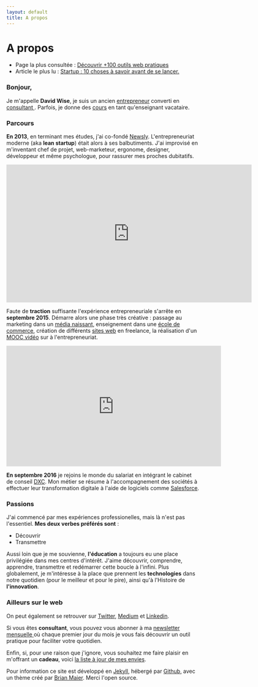 ```yaml
---
layout: default
title: A propos
---
```


<div class="post">
	<h1 class="pageTitle">A propos</h1>

<ul>
      <li> Page la plus consultée : <a href="/outils">Découvrir +100 outils web pratiques</a></li>
      <li> Article le plus lu : <a href="https://medium.com/@dawise_/my-10-favorite-quotes-yet-3f8a4122336b"> Startup : 10 choses à savoir avant de se lancer.</a></li>
  </ul>

  <h3> Bonjour, </h3>
  <p> Je m'appelle <b>David Wise</b>, je suis un ancien <a href="/startups">entrepreneur</a> converti en <a href="https://www.dxc.technology/">consultant </a>. Parfois, je donne des <a href="/cours">cours</a> en tant qu'enseignant vacataire.</p> 

  <h3> Parcours</h3>
  <p> <b>En 2013</b>, en terminant mes études, j'ai co-fondé <a href="https://fr.petitsfrenchies.com/newsly-application-web-favoris-interview/">Newsly</a>. L'entrepreneuriat moderne (aka <b>lean startup</b>) était alors à ses balbutiments. J'ai improvisé en m'inventant chef de projet, web-marketeur, ergonome, designer, développeur et même psychologue, pour rassurer mes proches dubitatifs.</p> 

  <p><iframe src="https://player.vimeo.com/video/89918281" width="640" height="360" frameborder="0" webkitallowfullscreen mozallowfullscreen allowfullscreen></iframe></p>

  <p> Faute de <b>traction</b> suffisante l'expérience entrepreneuriale s'arrête en <b>septembre 2015</b>. Démarre alors une phase très créative : passage au marketing dans un <a href="https://www.brief.me/"> média naissant</a>, enseignement dans une <a href="http://www.emlv.fr/"> école de commerce</a>, création de différents <a href="/Portfolio">sites web</a> en freelance, la réalisation d'un <a href="https://www.udemy.com/startuptour/?couponCode=DAVIDWISE.FR">MOOC vidéo</a> sur à l'entrepreneuriat.</p>

  <p><iframe width="560" height="315" src="https://www.youtube.com/embed/WAj70jDQZF8" frameborder="0" allow="autoplay; encrypted-media" allowfullscreen></iframe></p>

  <p><b>En septembre 2016</b> je rejoins le monde du salariat en intégrant le cabinet de conseil <a href="https://www.dxc.technology/">DXC</a>. Mon métier se résume à l'accompagnement des sociétés à effectuer leur transformation digitale à l'aide de logiciels comme <a href="http://saleforce.com/">Salesforce</a>.

  <h3> Passions</h3>

  <p> J'ai commencé par mes expériences professionelles, mais là n'est pas l'essentiel.<b> Mes deux verbes préférés sont</b> : 
  <ul>
  <li>Découvrir</li> 
  <li>Transmettre</li>
  </ul> 
 
 <p> Aussi loin que je me souvienne, <b>l'éducation</b> a toujours eu une place privilégiée dans mes centres d'intérêt. J'aime découvrir, comprendre, apprendre, transmettre et redémarrer cette boucle à l'infini. Plus globalement, je m'intéresse à la place que prennent les <b>technologies</b> dans notre quotidien (pour le meilleur et pour le pire), ainsi qu'à l'Histoire de <b>l'innovation</b>.</p>

  <h3> Ailleurs sur le web</h3>
  
 <p>On peut également se retrouver sur <a href="https://twitter.com/dawise_">Twitter</a>, <a href="https://medium.com/@dawise_">Medium</a> et <a href="https://www.linkedin.com/in/davidwisefr/">Linkedin</a>.

<p>Si vous êtes <b>consultant</b>, vous pouvez vous abonner à ma <a href="https://www.subscribepage.com/lettreduconsultant">newsletter mensuelle </a> où chaque premier jour du mois je vous fais découvrir un outil pratique pour faciliter votre quotidien.</p> 

<p>Enfin, si, pour une raison que j'ignore, vous souhaitez me faire plaisir en m'offrant un <b>cadeau</b>, voici <a href="https://kit.com/dawise/la-liste-des-mes-envies"> la liste à jour de mes envies</a>.</p>

<p>Pour information ce site est développé en <a href="https://jekyllrb.com/">Jekyll</a>, hébergé par <a href="https://github.com/">Github</a>, avec un thème créé par <a href="http://brianmaierjr.com">Brian Maier</a>. Merci l'open source.</p>
